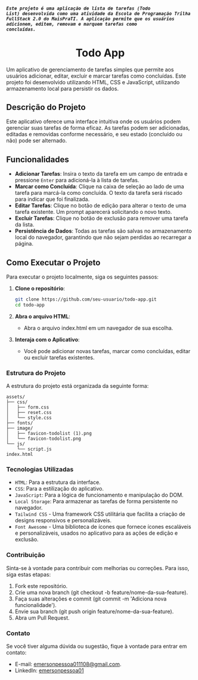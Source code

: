 <code><h4>_Este projeto é uma aplicação de lista de tarefas (Todo List) desenvolvida como uma atividade da Escola de Programação Trilha FullStack 2.0 do MaisPraTI. A aplicação permite que os usuários adicionem, editem, removam e marquem tarefas como concluídas._</h4></code>

<h1 align="center"> Todo App</h1>

Um aplicativo de gerenciamento de tarefas simples que permite aos usuários adicionar, editar, excluir e marcar tarefas como concluídas. Este projeto foi desenvolvido utilizando HTML, CSS e JavaScript, utilizando armazenamento local para persistir os dados.

## Descrição do Projeto

Este aplicativo oferece uma interface intuitiva onde os usuários podem gerenciar suas tarefas de forma eficaz. As tarefas podem ser adicionadas, editadas e removidas conforme necessário, e seu estado (concluído ou não) pode ser alternado.

## Funcionalidades

- **Adicionar Tarefas**: Insira o texto da tarefa em um campo de entrada e pressione `Enter` para adicioná-la à lista de tarefas.
- **Marcar como Concluída**: Clique na caixa de seleção ao lado de uma tarefa para marcá-la como concluída. O texto da tarefa será riscado para indicar que foi finalizada.
- **Editar Tarefas**: Clique no botão de edição para alterar o texto de uma tarefa existente. Um prompt aparecerá solicitando o novo texto.
- **Excluir Tarefas**: Clique no botão de exclusão para remover uma tarefa da lista.
- **Persistência de Dados**: Todas as tarefas são salvas no armazenamento local do navegador, garantindo que não sejam perdidas ao recarregar a página.

## Como Executar o Projeto

Para executar o projeto localmente, siga os seguintes passos:

1. **Clone o repositório**:
   ```bash
   git clone https://github.com/seu-usuario/todo-app.git
   cd todo-app

2. **Abra o arquivo HTML**:

   - Abra o arquivo index.html em um navegador de sua escolha.

3. **Interaja com o Aplicativo**:

   - Você pode adicionar novas tarefas, marcar como concluídas, editar ou excluir tarefas existentes.

### Estrutura do Projeto
A estrutura do projeto está organizada da seguinte forma:

```plaintext
assets/
├── css/
│   ├── form.css
│   ├── reset.css
│   └── style.css
├── fonts/
├── image/
│   ├── favicon-todolist (1).png
│   └── favicon-todolist.png
└── js/
    └── script.js
index.html
```

### Tecnologias Utilizadas
- `HTML`: Para a estrutura da interface.
- `CSS`: Para a estilização do aplicativo.
- `JavaScript`: Para a lógica de funcionamento e manipulação do DOM.
- `Local Storage`: Para armazenar as tarefas de forma persistente no navegador.
- `Tailwind CSS` - Uma framework CSS utilitária que facilita a criação de designs responsivos e personalizáveis.
- `Font Awesome` - Uma biblioteca de ícones que fornece ícones escaláveis e personalizáveis, usados no aplicativo para as ações de edição e exclusão.

### Contribuição
Sinta-se à vontade para contribuir com melhorias ou correções. Para isso, siga estas etapas:

1. Fork este repositório.
2. Crie uma nova branch (git checkout -b feature/nome-da-sua-feature).
3. Faça suas alterações e commit (git commit -m 'Adiciona nova funcionalidade').
4. Envie sua branch (git push origin feature/nome-da-sua-feature).
5. Abra um Pull Request.

### Contato
Se você tiver alguma dúvida ou sugestão, fique à vontade para entrar em contato:

- E-mail: [emersonpessoa011108@gmail.com](mailto:emersonpessoa011108@gmail.com).
- LinkedIn: [emersonpessoa01](https://www.linkedin.com/in/emersonpessoa01/)
